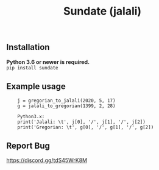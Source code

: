 
<div align="center">
	<h1>Sundate (jalali)</h1>
</div>
<br>

## Installation

**Python 3.6 or newer is required.**  
` pip install sundate `

## Example usage
```PY
    j = gregorian_to_jalali(2020, 5, 17)
    g = jalali_to_gregorian(1399, 2, 28)

    Python3.x:
    print('Jalali: \t', j[0], '/', j[1], '/', j[2])
    print('Gregorian: \t', g[0], '/', g[1], '/', g[2])

```

## Report Bug

 https://discord.gg/tdS45WrK8M
